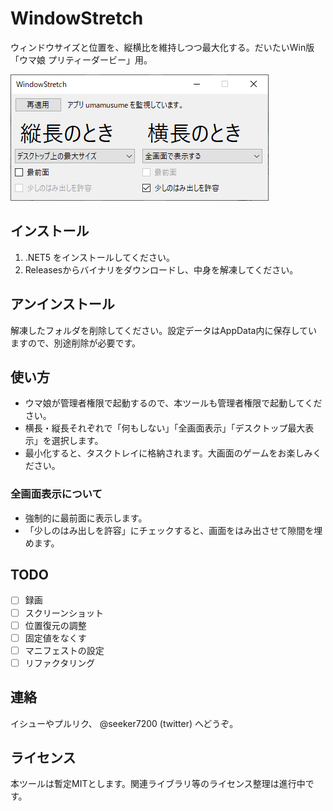 # WindowStretch
ウィンドウサイズと位置を、縦横比を維持しつつ最大化する。だいたいWin版「ウマ娘 プリティーダービー」用。

![screenshot](./screenshot.png)

## インストール
1. .NET5 をインストールしてください。
2. Releasesからバイナリをダウンロードし、中身を解凍してください。

## アンインストール
解凍したフォルダを削除してください。設定データはAppData内に保存していますので、別途削除が必要です。

## 使い方
* ウマ娘が管理者権限で起動するので、本ツールも管理者権限で起動してください。
* 横長・縦長それぞれで「何もしない」「全画面表示」「デスクトップ最大表示」を選択します。
* 最小化すると、タスクトレイに格納されます。大画面のゲームをお楽しみください。

### 全画面表示について
* 強制的に最前面に表示します。
* 「少しのはみ出しを許容」にチェックすると、画面をはみ出させて隙間を埋めます。

## TODO
* [ ] 録画
* [ ] スクリーンショット
* [ ] 位置復元の調整
* [ ] 固定値をなくす
* [ ] マニフェストの設定
* [ ] リファクタリング

## 連絡
イシューやプルリク、 @seeker7200 (twitter) へどうぞ。

## ライセンス
本ツールは暫定MITとします。関連ライブラリ等のライセンス整理は進行中です。
